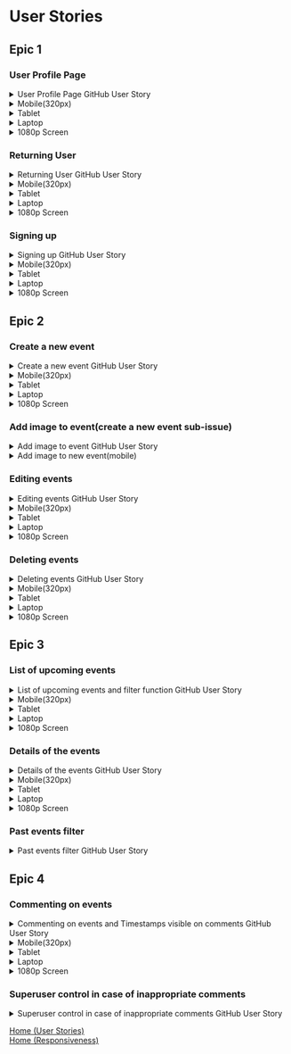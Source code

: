 # User Stories

## Epic 1

### User Profile Page

<details>
<summary>User Profile Page GitHub User Story</summary>
<br>
The link below will take you to the issue created for the User profile page.
<br>

https://github.com/chloejones9464/whats-on/issues/4

</details>

<details> 
<summary>Mobile(320px)</summary>

### Mobile (320px)
[![User profile page mobile](https://img.youtube.com/vi/1-jKdlRKk0Y/0.jpg)](https://youtube.com/shorts/1-jKdlRKk0Y)
</details>

<details> 
<summary>Tablet</summary>

### Tablet
![User profile page tablet](assets/documentation/bar-my-events-page-tablet.webp)
</details>

<details> 
<summary>Laptop</summary>

### Laptop
[![User profile page laptop](https://img.youtube.com/vi/LZC6_SAMchU/0.jpg)](https://youtube.com/shorts/LZC6_SAMchU)
</details>

<details> 
<summary>1080p Screen</summary>

### 1080p screen
![User profile page 1080p Screen](assets/documentation/bar-my-events-page-1080p.webp)
</details>

### Returning User

<details>
<summary>Returning User GitHub User Story</summary>
<br>
The link below will take you to the issue created for the Returning User user story. The screenshots below show the alert users will get if they do not have a log in. If they have a log in, the screen will take them to the event list of the site.
<br>

https://github.com/chloejones9464/whats-on/issues/3

</details>

<details> 
<summary>Mobile(320px)</summary>

### Mobile (320px)
![Returning User page mobile](assets/documentation/login-alert-mobile.webp)
</details>

<details> 
<summary>Tablet</summary>

### Tablet
![Returning User page tablet](assets/documentation/login-alert-tablet.webp)
</details>

<details> 
<summary>Laptop</summary>

### Laptop
![Returning User page laptop](assets/documentation/login-alert-laptop.webp)
</details>

<details> 
<summary>1080p Screen</summary>

### 1080p screen
![1080p Screen](assets/documentation/login-alert-1080p.webp)
</details>

### Signing up

<details>
<summary>Signing up GitHub User Story</summary>
<br>
The link below will take you to the issue created for the Signing up user story.
<br>

https://github.com/chloejones9464/whats-on/issues/2

</details>

<details> 
<summary>Mobile(320px)</summary>

### Mobile (320px)
[![Signing up page mobile](https://img.youtube.com/vi/eZnx0YqBtII/0.jpg)](https://youtube.com/shorts/eZnx0YqBtII)
</details>

<details> 
<summary>Tablet</summary>

### Tablet
![Signing up page tablet](assets/documentation/signup-page-tablet.webp)
</details>

<details> 
<summary>Laptop</summary>

### Laptop
[![Signing up page laptop](https://img.youtube.com/vi/Y7qDogI68As/0.jpg)](https://youtu.be/Y7qDogI68As)
</details>

<details> 
<summary>1080p Screen</summary>

### 1080p screen
![1080p Screen](assets/documentation/signup-page-1080p.webp)
</details>

## Epic 2

### Create a new event

<details>
<summary>Create a new event GitHub User Story</summary>
<br>
The link below will take you to the issue created for the Create a new event user story.
<br>

https://github.com/chloejones9464/whats-on/issues/5

</details>

<details> 
<summary>Mobile(320px)</summary>

### Mobile (320px)
[![Create a new event page mobile](https://img.youtube.com/vi/88d3-USvKK4/0.jpg)](https://youtube.com/shorts/88d3-USvKK4)
</details>

<details> 
<summary>Tablet</summary>

### Tablet
[![Create a new event page tablet](https://img.youtube.com/vi/70404tjHypw/0.jpg)](https://youtube.com/shorts/70404tjHypw)
</details>

<details> 
<summary>Laptop</summary>

### Laptop
[![Create a new event page laptop](https://img.youtube.com/vi/P14V8r-y5_s/0.jpg)](https://youtu.be/P14V8r-y5_s)
</details>

<details> 
<summary>1080p Screen</summary>

### 1080p screen
[![1080p Screen](https://img.youtube.com/vi/m6Vddy7-nq4/0.jpg)](https://youtu.be/m6Vddy7-nq4)
</details>


### Add image to event(create a new event sub-issue)

<details> 
<summary>Add image to event GitHub User Story</summary>

The link below takes you to the sub-issue for Create a new event. This one is for the 'Add an image to the event'.
<br>
https://github.com/chloejones9464/whats-on/issues/19

</details>

<details>
<summary>Add image to new event(mobile)</summary>

[![Add image to event(mobile)](https://img.youtube.com/vi/gR_Bpa26p-A/0.jpg)](https://youtube.com/shorts/gR_Bpa26p-A)
</details>


### Editing events

<details>
<summary>Editing events GitHub User Story</summary>
<br>
The link below will take you to the issue created for the Editing events user story.
<br>

https://github.com/chloejones9464/whats-on/issues/7

</details>

<details> 
<summary>Mobile(320px)</summary>

### Mobile (320px)
[![Editing events page mobile](https://img.youtube.com/vi/gRNjkEcsG6Y/0.jpg)](https://youtube.com/shorts/gRNjkEcsG6Y)
</details>

<details> 
<summary>Tablet</summary>

### Tablet
[![Editing events page tablet](https://img.youtube.com/vi/QPfGLh0HjzM/0.jpg)](https://youtu.be/QPfGLh0HjzM)
</details>

<details> 
<summary>Laptop</summary>

### Laptop
[![Editing events page laptop](https://img.youtube.com/vi/D-1dpnVVHoM/0.jpg)](https://youtu.be/D-1dpnVVHoM)
</details>

<details> 
<summary>1080p Screen</summary>

### 1080p screen
[![1080p Screen]()]() **need to sort the description section
</details>


### Deleting events

<details>
<summary>Deleting events GitHub User Story</summary>
<br>
The link below will take you to the issue created for the Deleting events user story.
<br>

https://github.com/chloejones9464/whats-on/issues/8

</details>

<details> 
<summary>Mobile(320px)</summary>

### Mobile (320px)
![Deleting events page mobile](assets/documentation/delete-event-mobile.webp)
</details>

<details> 
<summary>Tablet</summary>

### Tablet
![Deleting events page tablet](assets/documentation/delete-event-tablet.webp)
</details>

<details> 
<summary>Laptop</summary>

### Laptop
![Deleting events page laptop](assets/documentation/delete-event-laptop.webp)
</details>

<details> 
<summary>1080p Screen</summary>

### 1080p screen
![1080p Screen](assets/documentation/delete-event-1080p.webp)
</details>

## Epic 3

### List of upcoming events

<details>
<summary>List of upcoming events and filter function GitHub User Story</summary>
<br>
The link below will take you to the issue created for the List of upcoming events and filter function user story.
<br>

## List of upcoming events
https://github.com/chloejones9464/whats-on/issues/10

## Filter function
https://github.com/chloejones9464/whats-on/issues/11

</details>

<details> 
<summary>Mobile(320px)</summary>

### Mobile (320px)
![List of upcoming events and filter function page mobile](assets/documentation/upcoming-events-mobile.webp)
</details>

<details> 
<summary>Tablet</summary>

### Tablet
![List of upcoming events and filter function page tablet](assets/documentation/upcoming-events-tablet.webp)
</details>

<details> 
<summary>Laptop</summary>

### Laptop
![List of upcoming events and filter function page laptop](assets/documentation/upcoming-events-laptop.webp)
</details>

<details> 
<summary>1080p Screen</summary>

### 1080p screen
![1080p Screen](assets/documentation/upcoming-events-1080p.webp)
</details>


### Details of the events

<details>
<summary>Details of the events GitHub User Story</summary>
<br>
The link below will take you to the issue created for the Details of the events user story.
<br>

https://github.com/chloejones9464/whats-on/issues/12

</details>

<details> 
<summary>Mobile(320px)</summary>

### Mobile (320px)
![Details of the events page mobile](assets/documentation/event-detail-page-mobile.webp)
</details>

<details> 
<summary>Tablet</summary>

### Tablet
![Details of the events page tablet](assets/documentation/event-detail-page-tablet.webp)
</details>

<details> 
<summary>Laptop</summary>

### Laptop
![Details of the events page laptop](assets/documentation/event-detail-page-laptop.webp)
</details>

<details> 
<summary>1080p Screen</summary>

### 1080p screen
![1080p Screen](assets/documentation/event-detail-page-1080p.webp)
</details>

### Past events filter

<details>
<summary>Past events filter GitHub User Story</summary>
<br>
The link below will take you to the issue created for the Past events filter user story.
<br>

https://github.com/chloejones9464/whats-on/issues/13

</details>


## Epic 4

### Commenting on events

<details>
<summary>Commenting on events and Timestamps visible on comments GitHub User Story</summary>
<br>
The link below will take you to the issue created for the Commenting on events Timestamps visible on comments user stories.

The mobile section of this user story also displays the edit and delete function of the comments.
<br>

#### Edit and delete GitHub US
https://github.com/chloejones9464/whats-on/issues/15
<br>

#### Commenting on events GitHub US
https://github.com/chloejones9464/whats-on/issues/14

#### Timestamps visible on comments GitHub US
https://github.com/chloejones9464/whats-on/issues/17

</details>

<details> 
<summary>Mobile(320px)</summary>

### Mobile (320px)
[![Commenting on events page mobile](https://img.youtube.com/vi/D-1dpnVVHoM/0.jpg)](https://youtube.com/shorts/iJP304pT3xc)
</details>

<details> 
<summary>Tablet</summary>

### Tablet
![Commenting on events page tablet](assets/documentation/comment-section-tablet.webp)
</details>

<details> 
<summary>Laptop</summary>

### Laptop
![Commenting on events page laptop](assets/documentation/comment-section-laptop.webp)
</details>

<details> 
<summary>1080p Screen</summary>

### 1080p screen
![1080p Screen](assets/documentation/comment-section-1080p.webp)
</details>

### Superuser control in case of inappropriate comments

<details>
<summary>Superuser control in case of inappropriate comments GitHub User Story</summary>
<br>
The link below will take you to the issue created for the Superuser control in case of inappropriate comments user story.
<br>

https://github.com/chloejones9464/whats-on/issues/16

![Superuser control](assets/documentation/superuser-control-comments.webp)
</details>




[Home (User Stories)](README.md#user-stories) <br>
[Home (Responsiveness)](README.md#responsiveness)